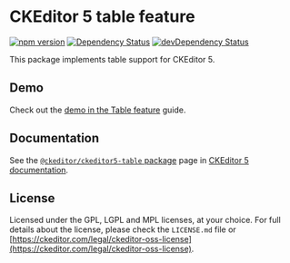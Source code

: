 CKEditor 5 table feature
============================

[![npm version](https://badge.fury.io/js/%40ckeditor%2Fckeditor5-table.svg)](https://www.npmjs.com/package/@ckeditor/ckeditor5-table)
[![Dependency Status](https://david-dm.org/ckeditor/ckeditor5-table/status.svg)](https://david-dm.org/ckeditor/ckeditor5-table)
[![devDependency Status](https://david-dm.org/ckeditor/ckeditor5-table/dev-status.svg)](https://david-dm.org/ckeditor/ckeditor5-table?type=dev)

This package implements table support for CKEditor 5.

## Demo

Check out the [demo in the Table feature](https://ckeditor.com/docs/ckeditor5/latest/features/table.html#demo) guide.

## Documentation

See the [`@ckeditor/ckeditor5-table` package](https://ckeditor.com/docs/ckeditor5/latest/api/table.html) page in [CKEditor 5 documentation](https://ckeditor.com/docs/ckeditor5/latest/).

## License

Licensed under the GPL, LGPL and MPL licenses, at your choice. For full details about the license, please check the `LICENSE.md` file or [https://ckeditor.com/legal/ckeditor-oss-license](https://ckeditor.com/legal/ckeditor-oss-license).
